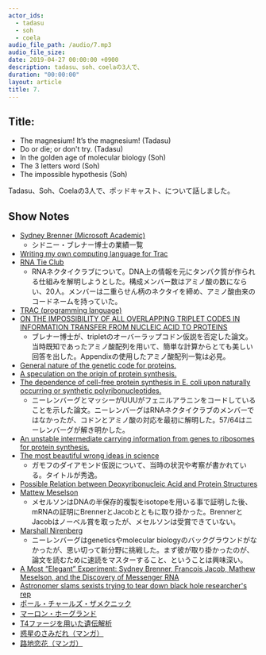 ```yaml
---
actor_ids:
  - tadasu
  - soh
  - coela
audio_file_path: /audio/7.mp3
audio_file_size: 
date: 2019-04-27 00:00:00 +0900
description: tadasu、soh、coelaの3人で、
duration: "00:00:00"
layout: article
title: 7.
---
```


## Title:
- The magnesium! It’s the magnesium! (Tadasu)
- Do or die; or don't try. (Tadasu)
- In the golden age of molecular biology (Soh)
- The 3 letters word (Soh)
- The impossible hypothesis (Soh)

Tadasu、Soh、Coelaの3人で、ポッドキャスト、について話しました。

## Show Notes
- [Sydney Brenner (Microsoft Academic)](https://academic.microsoft.com/author/2116579473/publication/search?q=Sydney%20Brenner&qe=Composite(AA.AuId%3D2116579473)&f=&orderBy=2&skip=40&take=10)
  - シドニー・ブレナー博士の業績一覧
- [Writing my own computing language for Trac](https://www.webofstories.com/play/sydney.brenner/160)
- [RNA Tie Club](https://en.wikipedia.org/wiki/RNA_Tie_Club)
  - RNAネクタイクラブについて。DNA上の情報を元にタンパク質が作られる仕組みを解明しようとした。構成メンバー数はアミノ酸の数にならい、20人。メンバーは二重らせん柄のネクタイを締め、アミノ酸由来のコードネームを持っていた。
- [TRAC (programming language)](https://en.wikipedia.org/wiki/TRAC_(programming_language))
- [ON THE IMPOSSIBILITY OF ALL OVERLAPPING TRIPLET CODES IN INFORMATION TRANSFER FROM NUCLEIC ACID TO PROTEINS](https://www.ncbi.nlm.nih.gov/pubmed/16590069)
  - ブレナー博士が、tripletのオーバーラップコドン仮説を否定した論文。当時既知であったアミノ酸配列を用いて、簡単な計算からとても美しい回答を出した。Appendixの使用したアミノ酸配列一覧は必見。
- [General nature of the genetic code for proteins.](https://www.ncbi.nlm.nih.gov/pubmed/13882203) 
- [A speculation on the origin of protein synthesis.](https://www.ncbi.nlm.nih.gov/pubmed/1023138)
- [The dependence of cell-free protein synthesis in E. coli upon naturally occurring or synthetic polyribonucleotides.](https://www.ncbi.nlm.nih.gov/pubmed/14479932)
  - ニーレンバーグとマッシーがUUUがフェニルアラニンをコードしていることを示した論文。ニーレンバーグはRNAネクタイクラブのメンバーではなかったが、コドンとアミノ酸の対応を最初に解明した。57/64はニーレンバーグが解き明かした。
- [An unstable intermediate carrying information from genes to ribosomes for protein synthesis.](https://www.ncbi.nlm.nih.gov/pubmed/20446365)
- [The most beautiful wrong ideas in science](http://www.chemistry-blog.com/2012/08/16/the-most-beautiful-wrong-ideas-in-science/)
  - ガモフのダイアモンド仮説について、当時の状況や考察が書かれている。タイトルが秀逸。
- [Possible Relation between Deoxyribonucleic Acid and Protein Structures](https://www.nature.com/articles/173318a0)
- [Mattew Meselson](https://en.wikipedia.org/wiki/Matthew_Meselson)
  - メセルソンはDNAの半保存的複製をisotopeを用いる事で証明した後、mRNAの証明にBrennerとJacobとともに取り掛かった。BrennerとJacobはノーベル賞を取ったが、メセルソンは受賞できていない。
- [Marshall Nirenberg](https://en.wikipedia.org/wiki/Marshall_Warren_Nirenberg)
  - ニーレンバーグはgeneticsやmolecular biologyのバックグラウンドがなかったが、思い切って新分野に挑戦した。まず彼が取り掛かったのが、論文を読むために速読をマスターすること、ということは興味深い。
- [A Most “Elegant” Experiment: Sydney Brenner, Francois Jacob, Mathew Meselson, and the Discovery of Messenger RNA](https://norkinvirology.wordpress.com/2016/10/06/a-most-elegant-experiment-sydney-brenner-frjacob-mathew-meselson-and-the-discovery-of-messenger-rna/)
- [Astronomer slams sexists trying to tear down black hole researcher's rep](https://www.theregister.co.uk/2019/04/12/astronomer_schools_sexists/)
- [ポール・チャールズ・ザメクニック](http://www.kazusa.or.jp/dnaftb/21/bio.html)
- [マーロン・ホーグランド](http://www.kazusa.or.jp/dnaftb/21/bio-2.html)
- [T4ファージを用いた遺伝解析](https://www.kazusa.or.jp/j/information/pdf/Attachment_T4Phage.pdf)
- [惑星のさみだれ（マンガ）](https://www.amazon.co.jp/dp/B00MXNBMAO/?tag=researchat-22)
- [路地恋花（マンガ）](https://www.amazon.co.jp/dp/B009YDLEU4/?tag=researchat-22)
